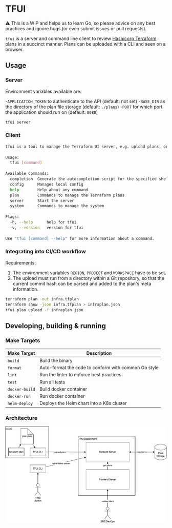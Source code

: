 # TFUI

:warning: This is a WIP and helps us to learn Go, so please advice on any best practices and ignore bugs (or even submit issues or pull requests).

`tfui` is a server and command line client to review [Hashicorp Terraform](https://www.terraform.io/) plans in a succinct manner.
Plans can be uploaded with a CLI and seen on a browser.

## Usage

### Server

Environment variables available are:

-`APPLICATION_TOKEN` to authenticate to the API (default: not set)
-`BASE_DIR` as the directory of the plan file storage (default: `./plans`)
-`PORT` for which port the application should run on (default: `8080`)

```bash
tfui server
```

### Client

```bash
tfui is a tool to manage the Terraform UI server, e.g. upload plans, or reset the server.

Usage:
  tfui [command]

Available Commands:
  completion  Generate the autocompletion script for the specified shell
  config      Manages local config
  help        Help about any command
  plan        Commands to manage the Terraform plans
  server      Start the server
  system      Commands to manage the system

Flags:
  -h, --help      help for tfui
  -v, --version   version for tfui

Use "tfui [command] --help" for more information about a command.
```

### Integrating into CI/CD workflow

Requirements:

1. The environment variables `REGION`, `PROJECT` and `WORKSPACE` have to be set.
2. The upload must run from a directory within a Git repository, so that the current commit hash can be parsed and added to the plan's meta information.

```bash
terraform plan -out infra.tfplan
terraform show -json infra.tfplan > infraplan.json
tfui plan upload -f infraplan.json
```

## Developing, building & running

### Make Targets

| Make Target    | Description                                          |
|----------------|------------------------------------------------------|
| `build`        | Build the binary                                     |
| `format`       | Auto-format the code to conform with common Go style |
| `lint`         | Run the linter to enforce best practices             |
| `test`         | Run all tests                                        |
| `docker-build` | Build docker container                               |
| `docker-run`   | Run docker container                                 |
| `helm-deploy`  | Deploys the Helm chart into a K8s cluster            |

### Architecture

![TFUI Architecture](./docs/tfui-architecture.drawio.png "TFUI Architecture and Flow")
